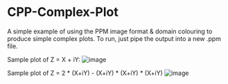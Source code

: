 # CPP-Complex-Plot
A simple example of using the PPM image format &amp; domain colouring to produce simple complex plots.
To run, just pipe the output into a new .ppm file.

Sample plot of Z = X + iY:
![image](https://user-images.githubusercontent.com/72862664/149617424-83e25369-e699-4788-bb0f-6ba0116a9cd4.png)


Sample plot of Z = 2 * (X+iY) - (X+iY) * (X+iY) * (X+iY)
![image](https://user-images.githubusercontent.com/72862664/149617683-3c7a0754-8b59-49b2-8033-b3bbdf5dd5f4.png)
